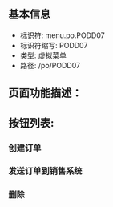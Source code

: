 
## 基本信息

- 标识符: menu.po.PODD07
- 标识符缩写: PODD07
- 类型: 虚拟菜单
- 路径: /po/PODD07

## 页面功能描述：





## 按钮列表:


### 创建订单



### 发送订单到销售系统



### 删除



